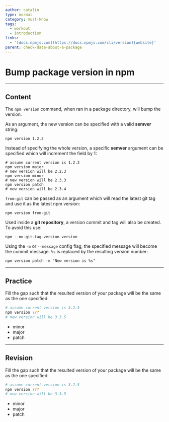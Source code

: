 ```yaml
---
author: catalin
type: normal
category: must-know
tags:
  - workout
  - introduction
links:
  - '[docs.npmjs.com](https://docs.npmjs.com/cli/version){website}'
parent: check-data-about-a-package
---
```


# Bump package version in npm


---

## Content

The `npm version` command, when ran in a package directory, will bump the version.

As an argument, the new version can be specified with a valid **semver** string:

```plain-text
npm version 1.2.3
```

Instead of specifying the whole version, a specific **semver** argument can be specified which will increment the field by 1:

```plain-text
# assume current version is 1.2.3
npm version major
# new version will be 2.2.3
npm version minor
# new version will be 2.3.3
npm version patch
# new version will be 2.3.4

```

`from-git` can be passed as an argument which will read the latest git tag and use it as the latest npm version:

```plain-text
npm version from-git
```

Used inside a **git repository**, a version commit and tag will also be created. To avoid this use:

```plain-text
npm --no-git-tag-version version
```

Using the `-m` or `--message` config flag, the specified message will become the commit message. `%s` is replaced by the resulting version number:

```plain-text
npm version patch -m "New version is %s"
```


---

## Practice

Fill the gap such that the resulted version of your package will be the same as the one specified:

```bash
# assume current version is 3.2.5
npm version ???
# new version will be 3.3.5
```

- minor
- major
- patch


---

## Revision

Fill the gap such that the resulted version of your package will be the same as the one specified:

```bash
# assume current version is 3.2.5
npm version ???
# new version will be 3.3.5
```

- minor
- major
- patch
